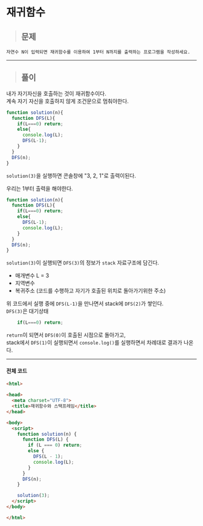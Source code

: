 # 재귀함수

> ## 문제

```
자연수 N이 입력되면 재귀함수를 이용하여 1부터 N까지를 출력하는 프로그램을 작성하세요.
```
***

> ## 풀이

내가 자기자신을 호출하는 것이 재귀함수이다.<Br/>
계속 자기 자신을 호출하지 않게 조건문으로 멈춰야한다.
```jsx
function solution(n){
  function DFS(L){
    if(L===0) return;
    else{
      console.log(L);
      DFS(L-1);
    }
  }
  DFS(n);
}
```
`solution(3)`을 실행하면 콘솔창에 "3, 2, 1"로 출력이된다.

우리는 1부터 출력을 해야한다.
```jsx
function solution(n){
  function DFS(L){
    if(L===0) return;
    else{
      DFS(L-1);
      console.log(L);
    }
  }
  DFS(n);
}
```

`solution(3)`이 실행되면 `DFS(3)`의 정보가 `stack` 자료구조에 담긴다.
- 매개변수 L = 3
- 지역변수
- 복귀주소 (코드를 수행하고 자기가 호출된 위치로 돌아가기위한 주소)

위 코드에서 실행 중에 `DFS(L-1)`을 만나면서 stack에 `DFS(2)`가 쌓인다.<br/>
`DFS(3)`은 대기상태

```jsx
    if(L===0) return;
```
`return`이 되면서 `DFS(0)`이 호출된 시점으로 돌아가고,<br/>
stack에서 `DFS(1)`이 실행되면서 `console.log()`를 실행하면서 차례대로 결과가 나온다.
***

#### 전체 코드
```html
<html>

<head>
  <meta charset="UTF-8">
  <title>재귀함수와 스택프레임</title>
</head>

<body>
  <script>
    function solution(n) {
      function DFS(L) {
        if (L === 0) return;
        else {
          DFS(L - 1);
          console.log(L);
        }
      }
      DFS(n);
    }

    solution(3);
  </script>
</body>

</html>
```